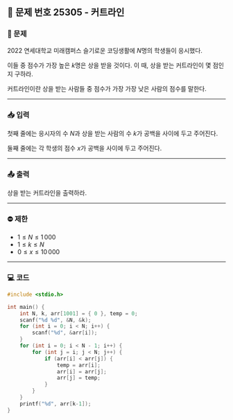 ## 📝 문제 번호 25305 - 커트라인  

### 📌 문제
2022 연세대학교 미래캠퍼스 슬기로운 코딩생활에 $N$명의 학생들이 응시했다.

이들 중 점수가 가장 높은 $k$명은 상을 받을 것이다. 이 때, 상을 받는 커트라인이 몇 점인지 구하라.

커트라인이란 상을 받는 사람들 중 점수가 가장 가장 낮은 사람의 점수를 말한다.

---

### 📥 입력
첫째 줄에는 응시자의 수 $N$과 상을 받는 사람의 수 $k$가 공백을 사이에 두고 주어진다.

둘째 줄에는 각 학생의 점수 $x$가 공백을 사이에 두고 주어진다.

---

### 📤 출력
상을 받는 커트라인을 출력하라.

---

### ⛔ 제한   
- $1 ≤ N ≤ 1\,000$ 
 
- $1 ≤ k ≤ N$ 
 
- $0 ≤ x ≤ 10\,000$ 

---

### 💻 코드
```c
#include <stdio.h>

int main() {
	int N, k, arr[1001] = { 0 }, temp = 0;
	scanf("%d %d", &N, &k);
	for (int i = 0; i < N; i++) {
		scanf("%d", &arr[i]);
	}
	for (int i = 0; i < N - 1; i++) {
		for (int j = i; j < N; j++) {
			if (arr[i] < arr[j]) {
				temp = arr[i];
				arr[i] = arr[j];
				arr[j] = temp;
			}
		}
	}
	printf("%d", arr[k-1]);
}
```

